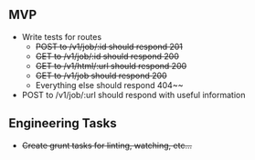 ## MVP

- Write tests for routes
  - ~~POST to /v1/job/:id should respond 201~~
  - ~~GET to /v1/job/:id should respond 200~~
  - ~~GET to /v1/html/:url should respond 200~~
  - ~~GET to /v1/job should respond 200~~
  - Everything else should respond 404~~
- POST to /v1/job/:url should respond with useful information

## Engineering Tasks

- ~~Create grunt tasks for linting, watching, etc...~~